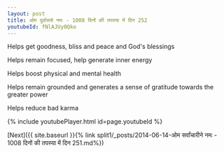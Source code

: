 ```yaml
---
layout: post
title: ओम दुर्वाससे नमः - 1008 दिनों की तपस्या में दिन 252
youtubeId: fNlAJUy0Qko
---
```

 
 
Helps get goodness, bliss and peace and God's blessings
 
Helps remain focused, help generate inner energy 
 
Helps boost physical and mental health 
 
Helps remain grounded and generates a sense of gratitude towards the greater power 
 
Helps reduce bad karma
 
 
 
 


{% include youtubePlayer.html id=page.youtubeId %}
 
[Next]({{ site.baseurl }}{% link  split1/_posts/2014-06-14-ओम सर्वांचारीने नमः - 1008 दिनों की तपस्या में दिन 251.md%})
 
